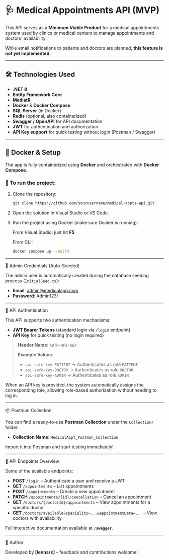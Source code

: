 ﻿# 🩺 Medical Appointments API (MVP)

This API serves as a **Minimum Viable Product** for a medical appointments system used by clinics or medical centers to manage appointments and doctors' availability.

While email notifications to patients and doctors are planned, **this feature is not yet implemented**.

---

## 🛠 Technologies Used

- **.NET 8**  
- **Entity Framework Core**  
- **MediatR**  
- **Docker** & **Docker Compose**  
- **SQL Server** (in Docker)  
- **Redis** (optional, also containerized)  
- **Swagger / OpenAPI** for API documentation  
- **JWT** for authentication and authorization  
- **API Key support** for quick testing without login (Postman / Swagger)

---

## 🐳 Docker & Setup

The app is fully containerized using **Docker** and orchestrated with **Docker Compose**.

### 🚀 To run the project:

1. Clone the repository:
   ```bash
   git clone https://github.com/yourusername/medical-appts-api.git
   ```
2. Open the solution in Visual Studio or VS Code.

3. Run the project using Docker (make sure Docker is running):

   From Visual Studio: just hit **F5**

   From CLI:
   ```bash
   docker compose up --build
   ```

---

🔐 Admin Credentials (Auto-Seeded)

The admin user is automatically created during the database seeding process (`InitialSeed.cs`):

- **Email**: admin@medicalapp.com
- **Password**: Admin123!

---

📡 API Authentication

This API supports two authentication mechanisms:

- **JWT Bearer Tokens** (standard login via `/login` endpoint)
- **API Key** for quick testing (no login required)

> **Header Name**: `AUTH-API-KEY`
>
> **Example Values**:
> - `api-safe-key-PATIENT` → Authenticates as role `PATIENT`
> - `api-safe-key-DOCTOR` → Authenticates as role `DOCTOR`
> - `api-safe-key-ADMIN` → Authenticates as role `ADMIN`

When an API key is provided, the system automatically assigns the corresponding role, allowing role-based authorization without needing to log in.

---

📦 Postman Collection

You can find a ready-to-use **Postman Collection** under the `Collection/` folder:

- **Collection Name**: `MedicalAppt_Postman_Collection`

Import it into Postman and start testing immediately!

---

📡 API Endpoints Overview

Some of the available endpoints:

- **POST** `/login` – Authenticate a user and receive a JWT
- **GET** `/appointments` – List appointments
- **POST** `/appointments` – Create a new appointment
- **PATCH** `/appointments/{id}/cancellation` – Cancel an appointment
- **GET** `/doctors/{doctorId}/appointments` – View appointments for a specific doctor
- **GET** `/doctors/available?speciality=...&appointmentDate=...` – View doctors with availability

Full interactive documentation available at **`/swagger`**.

---

🧠 Author

Developed by **[lennarx]** – feedback and contributions welcome!
